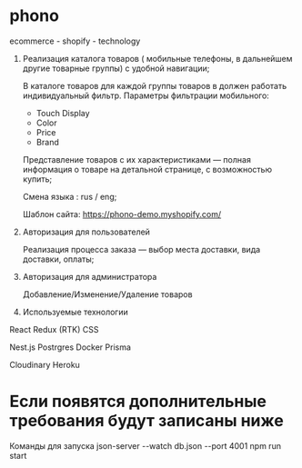 # phono
ecommerce - shopify - technology


1.  Реализация каталога товаров ( мобильные телефоны, в дальнейшем другие товарные группы) с удобной навигации; 

    В каталоге товаров для каждой группы товаров в должен работать индивидуальный фильтр. 
    Параметры фильтрации мобильного: 
     - Touch Display
     - Color
     - Price
     - Brand
 
    Представление товаров с их характеристиками — полная информация о товаре на детальной странице, с возможностью купить; 

    

    Смена языка : rus / eng;


    Шаблон сайта: https://phono-demo.myshopify.com/

2. Авторизация для пользователей 
    
    Реализация процесса заказа — выбор места доставки, вида доставки, оплаты; 

3. Авторизация для администратора

    Добавление/Изменение/Удаление товаров

4. Используемые технологии

  React 
  Redux (RTK)
  CSS

  Nest.js 
  Postrgres
  Docker 
  Prisma

  Cloudinary
  Heroku

# Если появятся дополнительные требования будут записаны ниже


Команды для запуска
json-server --watch db.json --port 4001
npm run start

